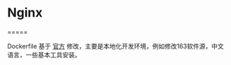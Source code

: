 # Nginx

=====

Dockerfile 基于 [官方](https://github.com/nginxinc/docker-nginx) 修改，主要是本地化开发环境，例如修改163软件源，中文语言，一些基本工具安装。




